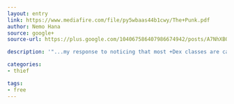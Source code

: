 ```yaml
---
layout: entry
link: https://www.mediafire.com/file/py5wbaas44b1cwy/The+Punk.pdf
author: Nemo Hana
source: google+
source-url: https://plus.google.com/104067586407986674942/posts/A7NhXBQmWvp

description: '"...my response to noticing that most +Dex classes are calm, precise professionals and that there are very few wild, impulsive killers with little respect for life."'

categories:
- thief

tags:
- free
---
```


